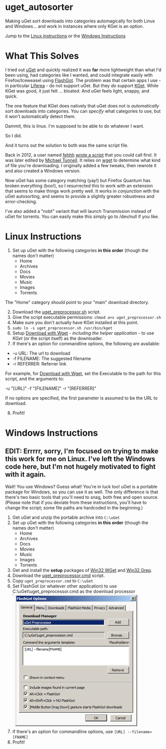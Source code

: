 # uget_autosorter
Making uGet sort downloads into categories automagically for both Linux and Windows... and work in instances where only KGet is an option.

Jump to the [Linux instructions](https://github.com/uriel1998/uget_autosorter#linux-instructions) or the [Windows Instructions](https://github.com/uriel1998/uget_autosorter#windows-instructions)

# What This Solves

I tried out [uGet](http://ugetdm.com/) and quickly realized it was **far** more lightweight than what I'd been using, had categories like I wanted, and could integrate easily with Firefox/Iceweasel using [FlashGot](https://flashgot.net/). The problem was that certain apps I use - in particular [Liferea](https://lzone.de/liferea/) - do not support uGet. But they *do* support [KGet](https://www.kde.org/applications/internet/kget/). While KGet was good, it just felt ... bloated. And uGet feels light, snappy, and quick.

The one feature that KGet does natively that uGet does not is *automatically* sort downloads into categories. You can *specify* what categories to use, but it won't automatically detect them.

Dammit, this is linux. I'm supposed to be able to do whatever I want.

So I did.

And it turns out the solution to both was the same script file.

Back in 2012, a user named [fehhh](http://ugetdm.com/forum/memberlist.php?mode=viewprofile&u=62) [wrote a script](http://ugetdm.com/forum/viewtopic.php?f=11&t=6) that you could call first. It was later edited by [Michael Tunnell](http://ugetdm.com/forum/memberlist.php?mode=viewprofile&u=2). It relies on [wget](https://www.gnu.org/software/wget/) to determine what kind of file you're downloading. I originally added a few tweaks, then rewrote it and also created a Windows version.

Now uGet has some category matching (yay!) but Firefox Quantum has broken everything (boo!), so I resurrected this to work with an extension that seems to make things work pretty well.  It works in *conjunction* with the uGet autosorting, and seems to provide a slightly greater robustness and error-checking.

I've also added a "nobt" variant that will launch Transmission instead of uGet for torrents.  You can easily make this simply go to /dev/null if you like.

# Linux Instructions

1. Set up uGet with the following categories **in this order** (though the names don't matter)
	* Home
	* Archives
	* Docs
	* Movies
	* Music
	* Images
	* Torrents

The "Home" category should point to your "main" download directory.

2. Download the [uget_preprocessor.sh](https://raw.githubusercontent.com/uriel1998/uget_autosorter/master/uget_preprocessor.sh) script.  
3. Give the script executable permissions: ```chmod a+x uget_preprocessor.sh```  
4. Make sure you don't actually have KGet installed at this point.   
5. ```sudo ln -s uget_preprocessor.sh /usr/bin/kget```  
6. Setup [Download with Wget](https://addons.mozilla.org/en-US/firefox/addon/download-with-gnu-wget/) - *including the helper application* - to use *KGet* (or the script itself) as the downloader.  
7. If there's an option for commandline options, the following are available:

* -u URL: The url to download
* -f FILENAME: The suggested filename
* -r REFERRER: Referrer link

For example, for [Download with Wget](https://addons.mozilla.org/en-US/firefox/addon/download-with-gnu-wget/), set the Executable to the path for this script, and the arguments to:

-u "[URL]" -f "[FILENAME]"  -r "[REFERRER]"

If no options are specified, the first parameter is assumed to be the URL to download.

8. Profit!  


# Windows Instructions  

## EDIT:  Errrrr, sorry, I'm focused on trying to make this work for me on Linux.  I've left the Windows code here, but I'm not hugely motivated to fight with it again.  


Wait! You use Windows? Guess what! You're in luck too! uGet is a portable package for Windows, so you can use it as well. The only difference is that there's two basic tools that you'll need to snag, both free and open source. (Please note that if you deviate from these instructions, you'll have to change the script; some file paths are hardcoded in the beginning.)

1. Get uGet and unzip the portable archive into ```C:\uGet```
2. Set up uGet with the following categories **in this order** (though the names don't matter)
	* Home
	* Archives
	* Docs
	* Movies
	* Music
	* Images
	* Torrents
3. Get and install the **setup** packages of [Win32 WGet](http://gnuwin32.sourceforge.net/packages/wget.htm) and [Win32 Grep](http://gnuwin32.sourceforge.net/packages/grep.htm).
4. Download the [uget_preprocessor.cmd](https://raw.githubusercontent.com/uriel1998/uget_autosorter/master/uget_preprocessor.cmd) script.  
5. Copy ```uget_preprocessor.cmd``` to ```C:\uGet```
6. Set FlashGot (or whatever other application) to use C:\uGet\uget_preprocessor.cmd as the download processor
![Setting Up FlashGot](win_preprocessor.png?raw=true "Setting up FlashGot")
7. If there's an option for commandline options, use ```[URL] --filename=[FNAME]```
8. Profit!  
